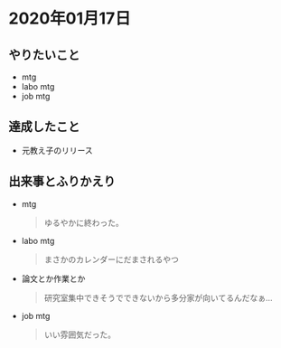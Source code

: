 # 2020年01月17日

## やりたいこと

- mtg
- labo mtg
- job mtg

## 達成したこと

- 元教え子のリリース

## 出来事とふりかえり

- mtg
  > ゆるやかに終わった。
- labo mtg
  > まさかのカレンダーにだまされるやつ
- 論文とか作業とか
  > 研究室集中できそうでできないから多分家が向いてるんだなぁ...
- job mtg
  > いい雰囲気だった。
